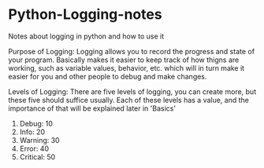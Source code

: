 # Python-Logging-notes
Notes about logging in python and how to use it


Purpose of Logging: Logging allows you to record the progress and state of your program. Basically makes it easier to keep
    track of how thigns are working, such as variable values, behavior, etc. which will in turn make it easier for you and other people
    to debug and make changes.

Levels of Logging: There are five levels of logging, you can create more, but these five should suffice usually. Each of these 
    levels has a value, and the importance of that will be explained later in 'Basics'


1. Debug: 10
2. Info: 20
3. Warning: 30
4. Error: 40
5. Critical: 50
